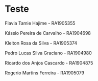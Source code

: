 # Teste

Flavia Tamie Hajime - RA1905355

Kássio Pereira de Carvalho - RA1904698

Kleiton Rosa da Silva - RA1905374

Pedro Lucas Silva Graciano - RA1904980

Ricardo dos Anjos Cascardo - RA1904875

Rogerio Martins Ferreira - RA1905079
